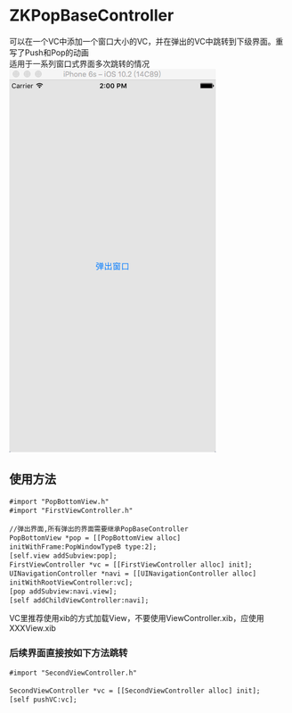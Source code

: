 # ZKPopBaseController
可以在一个VC中添加一个窗口大小的VC，并在弹出的VC中跳转到下级界面。重写了Push和Pop的动画  
适用于一系列窗口式界面多次跳转的情况  
    ![](https://github.com/HelloiWorld/ZKPopBaseController/blob/master/ZKPopBaseController/PopBase.gif)
  
## 使用方法  
    #import "PopBottomView.h"  
    #import "FirstViewController.h"  
    
    //弹出界面,所有弹出的界面需要继承PopBaseController
    PopBottomView *pop = [[PopBottomView alloc] initWithFrame:PopWindowTypeB type:2];
    [self.view addSubview:pop];
    FirstViewController *vc = [[FirstViewController alloc] init];
    UINavigationController *navi = [[UINavigationController alloc] initWithRootViewController:vc];
    [pop addSubview:navi.view];
    [self addChildViewController:navi];

VC里推荐使用xib的方式加载View，不要使用ViewController.xib，应使用XXXView.xib


### 后续界面直接按如下方法跳转
    #import "SecondViewController.h"
    
    SecondViewController *vc = [[SecondViewController alloc] init]; 
    [self pushVC:vc];  
